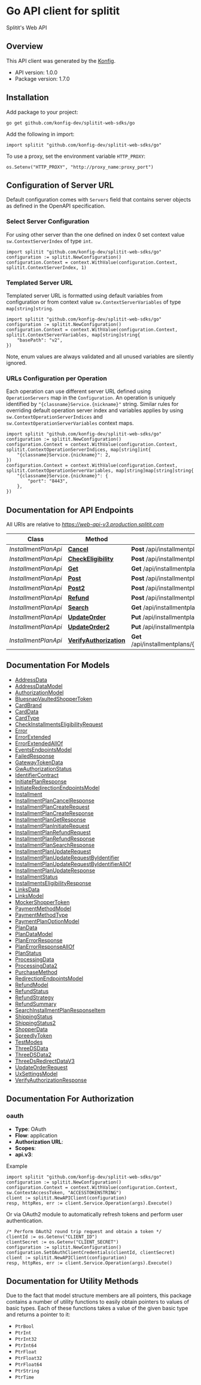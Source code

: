 # Go API client for splitit

Splitit's Web API

## Overview
This API client was generated by the [Konfig](https://konfigthis.com).

- API version: 1.0.0
- Package version: 1.7.0

## Installation

Add package to your project:

```shell
go get github.com/konfig-dev/splitit-web-sdks/go
```

Add the following in import:

```golang
import splitit "github.com/konfig-dev/splitit-web-sdks/go"
```

To use a proxy, set the environment variable `HTTP_PROXY`:

```golang
os.Setenv("HTTP_PROXY", "http://proxy_name:proxy_port")
```

## Configuration of Server URL

Default configuration comes with `Servers` field that contains server objects as defined in the OpenAPI specification.

### Select Server Configuration

For using other server than the one defined on index 0 set context value `sw.ContextServerIndex` of type `int`.

```golang
import splitit "github.com/konfig-dev/splitit-web-sdks/go"
configuration := splitit.NewConfiguration()
configuration.Context = context.WithValue(configuration.Context, splitit.ContextServerIndex, 1)
```

### Templated Server URL

Templated server URL is formatted using default variables from configuration or from context value `sw.ContextServerVariables` of type `map[string]string`.

```golang
import splitit "github.com/konfig-dev/splitit-web-sdks/go"
configuration := splitit.NewConfiguration()
configuration.Context = context.WithValue(configuration.Context, splitit.ContextServerVariables, map[string]string{
	"basePath": "v2",
})
```

Note, enum values are always validated and all unused variables are silently ignored.

### URLs Configuration per Operation

Each operation can use different server URL defined using `OperationServers` map in the `Configuration`.
An operation is uniquely identified by `"{classname}Service.{nickname}"` string.
Similar rules for overriding default operation server index and variables applies by using `sw.ContextOperationServerIndices` and `sw.ContextOperationServerVariables` context maps.

```golang
import splitit "github.com/konfig-dev/splitit-web-sdks/go"
configuration := splitit.NewConfiguration()
configuration.Context = context.WithValue(configuration.Context, splitit.ContextOperationServerIndices, map[string]int{
	"{classname}Service.{nickname}": 2,
})
configuration.Context = context.WithValue(configuration.Context, splitit.ContextOperationServerVariables, map[string]map[string]string{
	"{classname}Service.{nickname}": {
		"port": "8443",
	},
})
```

## Documentation for API Endpoints

All URIs are relative to *https://web-api-v3.production.splitit.com*

Class | Method | HTTP request | Description
------------ | ------------- | ------------- | -------------
*InstallmentPlanApi* | [**Cancel**](docs/InstallmentPlanApi.md#cancel) | **Post** /api/installmentplans/{installmentPlanNumber}/cancel | 
*InstallmentPlanApi* | [**CheckEligibility**](docs/InstallmentPlanApi.md#checkeligibility) | **Post** /api/installmentplans/check-eligibility | 
*InstallmentPlanApi* | [**Get**](docs/InstallmentPlanApi.md#get) | **Get** /api/installmentplans/{installmentPlanNumber} | 
*InstallmentPlanApi* | [**Post**](docs/InstallmentPlanApi.md#post) | **Post** /api/installmentplans/initiate | 
*InstallmentPlanApi* | [**Post2**](docs/InstallmentPlanApi.md#post2) | **Post** /api/installmentplans | 
*InstallmentPlanApi* | [**Refund**](docs/InstallmentPlanApi.md#refund) | **Post** /api/installmentplans/{installmentPlanNumber}/refund | 
*InstallmentPlanApi* | [**Search**](docs/InstallmentPlanApi.md#search) | **Get** /api/installmentplans/search | 
*InstallmentPlanApi* | [**UpdateOrder**](docs/InstallmentPlanApi.md#updateorder) | **Put** /api/installmentplans/{installmentPlanNumber}/updateorder | 
*InstallmentPlanApi* | [**UpdateOrder2**](docs/InstallmentPlanApi.md#updateorder2) | **Put** /api/installmentplans/updateorder | 
*InstallmentPlanApi* | [**VerifyAuthorization**](docs/InstallmentPlanApi.md#verifyauthorization) | **Get** /api/installmentplans/{installmentPlanNumber}/verifyauthorization | 


## Documentation For Models

 - [AddressData](docs/AddressData.md)
 - [AddressDataModel](docs/AddressDataModel.md)
 - [AuthorizationModel](docs/AuthorizationModel.md)
 - [BluesnapVaultedShopperToken](docs/BluesnapVaultedShopperToken.md)
 - [CardBrand](docs/CardBrand.md)
 - [CardData](docs/CardData.md)
 - [CardType](docs/CardType.md)
 - [CheckInstallmentsEligibilityRequest](docs/CheckInstallmentsEligibilityRequest.md)
 - [Error](docs/Error.md)
 - [ErrorExtended](docs/ErrorExtended.md)
 - [ErrorExtendedAllOf](docs/ErrorExtendedAllOf.md)
 - [EventsEndpointsModel](docs/EventsEndpointsModel.md)
 - [FailedResponse](docs/FailedResponse.md)
 - [GatewayTokenData](docs/GatewayTokenData.md)
 - [GwAuthorizationStatus](docs/GwAuthorizationStatus.md)
 - [IdentifierContract](docs/IdentifierContract.md)
 - [InitiatePlanResponse](docs/InitiatePlanResponse.md)
 - [InitiateRedirectionEndpointsModel](docs/InitiateRedirectionEndpointsModel.md)
 - [Installment](docs/Installment.md)
 - [InstallmentPlanCancelResponse](docs/InstallmentPlanCancelResponse.md)
 - [InstallmentPlanCreateRequest](docs/InstallmentPlanCreateRequest.md)
 - [InstallmentPlanCreateResponse](docs/InstallmentPlanCreateResponse.md)
 - [InstallmentPlanGetResponse](docs/InstallmentPlanGetResponse.md)
 - [InstallmentPlanInitiateRequest](docs/InstallmentPlanInitiateRequest.md)
 - [InstallmentPlanRefundRequest](docs/InstallmentPlanRefundRequest.md)
 - [InstallmentPlanRefundResponse](docs/InstallmentPlanRefundResponse.md)
 - [InstallmentPlanSearchResponse](docs/InstallmentPlanSearchResponse.md)
 - [InstallmentPlanUpdateRequest](docs/InstallmentPlanUpdateRequest.md)
 - [InstallmentPlanUpdateRequestByIdentifier](docs/InstallmentPlanUpdateRequestByIdentifier.md)
 - [InstallmentPlanUpdateRequestByIdentifierAllOf](docs/InstallmentPlanUpdateRequestByIdentifierAllOf.md)
 - [InstallmentPlanUpdateResponse](docs/InstallmentPlanUpdateResponse.md)
 - [InstallmentStatus](docs/InstallmentStatus.md)
 - [InstallmentsEligibilityResponse](docs/InstallmentsEligibilityResponse.md)
 - [LinksData](docs/LinksData.md)
 - [LinksModel](docs/LinksModel.md)
 - [MockerShopperToken](docs/MockerShopperToken.md)
 - [PaymentMethodModel](docs/PaymentMethodModel.md)
 - [PaymentMethodType](docs/PaymentMethodType.md)
 - [PaymentPlanOptionModel](docs/PaymentPlanOptionModel.md)
 - [PlanData](docs/PlanData.md)
 - [PlanDataModel](docs/PlanDataModel.md)
 - [PlanErrorResponse](docs/PlanErrorResponse.md)
 - [PlanErrorResponseAllOf](docs/PlanErrorResponseAllOf.md)
 - [PlanStatus](docs/PlanStatus.md)
 - [ProcessingData](docs/ProcessingData.md)
 - [ProcessingData2](docs/ProcessingData2.md)
 - [PurchaseMethod](docs/PurchaseMethod.md)
 - [RedirectionEndpointsModel](docs/RedirectionEndpointsModel.md)
 - [RefundModel](docs/RefundModel.md)
 - [RefundStatus](docs/RefundStatus.md)
 - [RefundStrategy](docs/RefundStrategy.md)
 - [RefundSummary](docs/RefundSummary.md)
 - [SearchInstallmentPlanResponseItem](docs/SearchInstallmentPlanResponseItem.md)
 - [ShippingStatus](docs/ShippingStatus.md)
 - [ShippingStatus2](docs/ShippingStatus2.md)
 - [ShopperData](docs/ShopperData.md)
 - [SpreedlyToken](docs/SpreedlyToken.md)
 - [TestModes](docs/TestModes.md)
 - [ThreeDSData](docs/ThreeDSData.md)
 - [ThreeDSData2](docs/ThreeDSData2.md)
 - [ThreeDsRedirectDataV3](docs/ThreeDsRedirectDataV3.md)
 - [UpdateOrderRequest](docs/UpdateOrderRequest.md)
 - [UxSettingsModel](docs/UxSettingsModel.md)
 - [VerifyAuthorizationResponse](docs/VerifyAuthorizationResponse.md)


## Documentation For Authorization



### oauth


- **Type**: OAuth
- **Flow**: application
- **Authorization URL**: 
- **Scopes**: 
 - **api.v3**: 

Example

```golang
import splitit "github.com/konfig-dev/splitit-web-sdks/go"
configuration := splitit.NewConfiguration()
configuration.Context = context.WithValue(configuration.Context, sw.ContextAccessToken, "ACCESSTOKENSTRING")
client := splitit.NewAPIClient(configuration)
resp, httpRes, err := client.Service.Operation(args).Execute()
```

Or via OAuth2 module to automatically refresh tokens and perform user authentication.

```golang
/* Perform OAuth2 round trip request and obtain a token */
clientId := os.Getenv("CLIENT_ID")
clientSecret := os.Getenv("CLIENT_SECRET")
configuration := splitit.NewConfiguration()
configuration.SetOAuthClientCredentials(clientId, clientSecret)
client := splitit.NewAPIClient(configuration)
resp, httpRes, err := client.Service.Operation(args).Execute()
```


## Documentation for Utility Methods

Due to the fact that model structure members are all pointers, this package contains
a number of utility functions to easily obtain pointers to values of basic types.
Each of these functions takes a value of the given basic type and returns a pointer to it:

* `PtrBool`
* `PtrInt`
* `PtrInt32`
* `PtrInt64`
* `PtrFloat`
* `PtrFloat32`
* `PtrFloat64`
* `PtrString`
* `PtrTime`
